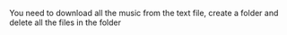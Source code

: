You need to download all the music from the text file, create a folder and delete all the files in the folder
